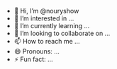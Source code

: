 - 👋 Hi, I’m @nouryshow
- 👀 I’m interested in ...
- 🌱 I’m currently learning ...
- 💞️ I’m looking to collaborate on ...
- 📫 How to reach me ...
- 😄 Pronouns: ...
- ⚡ Fun fact: ...

<!---
nouryshow/nouryshow is a ✨ special ✨ repository because its `README.md` (this file) appears on your GitHub profile.
You can click the Preview link to take a look at your changes.
--->
